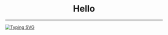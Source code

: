 <h1 align="center">Hello</h1>

---

[![Typing SVG](https://readme-typing-svg.demolab.com?font=Fira+Code&size=22&pause=1000&center=true&width=1200&lines=Im+DPR;The+work+is+independent+of+the+path+as+long+as+there+is+potential%2C+do+you+have+potential%3F;If+you+are+not+self-educated+you+are+not+going+to+change+the+world.;If+we+want+to+explore+things%2C+we+need+systems;One+step+closer;Don't+ask+who+I+am%2C+why+do+you+want+to+know%3F)](https://git.io/typing-svg)


